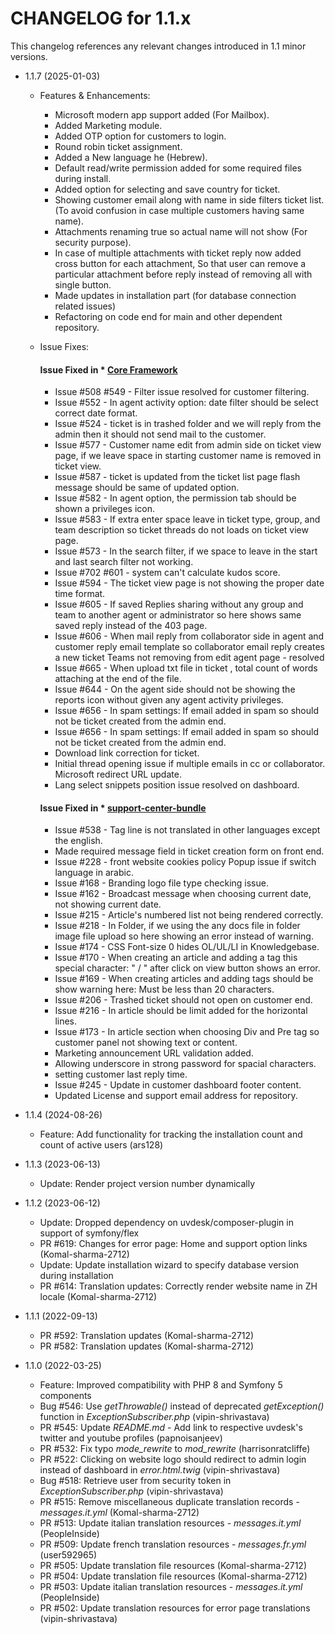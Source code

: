 CHANGELOG for 1.1.x
===================

This changelog references any relevant changes introduced in 1.1 minor versions.

* 1.1.7 (2025-01-03)
    * Features & Enhancements:
       - Microsoft modern app support added (For Mailbox).
       - Added Marketing module.
       - Added OTP option for customers to login.
       - Round robin ticket assignment.
       - Added a New language he (Hebrew).
       - Default read/write permission added for some required files during install.
       - Added option for selecting and save country for ticket.
       - Showing customer email along with name in side filters ticket list. (To avoid confusion in case multiple customers having same name).
       - Attachments renaming true so actual name will not show (For security purpose).
       -  In case of multiple attachments with ticket reply now added cross button for each attachment, So that user can remove a particular attachment before reply instead of removing all with single button.
       - Made updates in installation part (for database connection related issues)
       - Refactoring on code end for main and other dependent repository.

    * Issue Fixes:
        #### Issue Fixed in * [**Core Framework**][1]
        - Issue #508 #549 - Filter issue resolved for customer filtering.
        - Issue #552 - In agent activity option: date filter should be select correct date format.
        - Issue #524 - ticket is in trashed folder and we will reply from the admin then it should not send mail to the customer.
        - Issue #577 - Customer name edit from admin side on ticket view page, if we leave space in starting customer name is removed in ticket view.
        - Issue #587 - ticket is updated from the ticket list page flash message should be same of updated option.
        - Issue #582 - In agent option, the permission tab should be shown a privileges icon.
        - Issue #583 - If extra enter space leave in ticket type, group, and team description so ticket threads do not loads on ticket view page.
        - Issue #573 - In the search filter, if we space to leave in the start and last search filter not working.
        - Issue #702 #601 - system can't calculate kudos score.
        - Issue #594 - The ticket view page is not showing the proper date time format.
        - Issue #605 - If saved Replies sharing without any group and team to another agent or administrator so here shows same saved reply instead of the 403 page.
        - Issue #606 - When mail reply from collaborator side in agent and customer reply email template so collaborator email reply creates a new ticket
        Teams not removing from edit agent page - resolved
        - Issue #665 - When upload txt file in ticket , total count of words attaching at the end of the file.
        - Issue #644 - On the agent side should not be showing the reports icon without given any agent activity privileges.
        - Issue #656 - In spam settings: If email added in spam so should not be ticket created from the admin end.
        - Issue #656 - In spam settings: If email added in spam so should not be ticket created from the admin end.
        - Download link correction for ticket.
        - Initial thread opening issue if multiple emails in cc or collaborator.
        Microsoft redirect URL update.
        - Lang select snippets position issue resolved on dashboard.

        #### Issue Fixed in * [**support-center-bundle**][2]
        - Issue #538 - Tag line is not translated in other languages except the english.
        - Made required message field in ticket creation form on front end.
        - Issue #228 - front website cookies policy Popup issue if switch language in arabic.
        - Issue #168 - Branding logo file type checking issue.
        - Issue #162 - Broadcast message when choosing current date, not showing current date.
        - Issue #215 - Article's numbered list not being rendered correctly.
        - Issue #218 - In Folder, if we using the any docs file in folder image file upload so here showing an error instead of warning.
        - Issue #174 - CSS Font-size 0 hides OL/UL/LI in Knowledgebase.
        - Issue #170 - When creating an article and adding a tag this special character: " / " after click on view button shows an error.
        - Issue #169 - When creating articles and adding tags should be show warning here: Must be less than 20 characters.
        - Issue #206 - Trashed ticket should not open on customer end.
        - Issue #216 - In article should be limit added for the horizontal lines.
        - Issue #173 - In article section when choosing Div and Pre tag so customer panel not showing text or content.
        - Marketing announcement URL validation added.
        - Allowing underscore in strong password for spacial characters.
        - setting customer last reply time.
        - Issue #245 - Update in customer dashboard footer content.
        - Updated License and support email address for repository.

* 1.1.4 (2024-08-26)
    * Feature: Add functionality for tracking the installation count and count of active users (ars128)

* 1.1.3 (2023-06-13)
    * Update: Render project version number dynamically

* 1.1.2 (2023-06-12)
    * Update: Dropped dependency on uvdesk/composer-plugin in support of symfony/flex
    * PR #619: Changes for error page: Home and support option links (Komal-sharma-2712)
    * Update: Update installation wizard to specify database version during installation
    * PR #614: Translation updates: Correctly render website name in ZH locale (Komal-sharma-2712)

* 1.1.1 (2022-09-13)
    * PR #592: Translation updates (Komal-sharma-2712)
    * PR #582: Translation updates (Komal-sharma-2712)

* 1.1.0 (2022-03-25)
    * Feature: Improved compatibility with PHP 8 and Symfony 5 components
    * Bug #546: Use *getThrowable()* instead of deprecated *getException()* function in *ExceptionSubscriber.php* (vipin-shrivastava)
    * PR #545: Update *README.md* - Add link to respective uvdesk's twitter and youtube profiles (papnoisanjeev)
    * PR #532: Fix typo *mode_rewrite* to *mod_rewrite* (harrisonratcliffe)
    * PR #522: Clicking on website logo should redirect to admin login instead of dashboard in *error.html.twig* (vipin-shrivastava)
    * Bug #518: Retrieve user from security token in *ExceptionSubscriber.php* (vipin-shrivastava)
    * PR #515: Remove miscellaneous duplicate translation records - *messages.it.yml* (Komal-sharma-2712)
    * PR #513: Update italian translation resources - *messages.it.yml* (PeopleInside)
    * PR #509: Update french translation resources - *messages.fr.yml* (user592965)
    * PR #505: Update translation file resources (Komal-sharma-2712)
    * PR #504: Update translation file resources (Komal-sharma-2712)
    * PR #503: Update italian translation resources - *messages.it.yml* (PeopleInside)
    * PR #502: Update translation resources for error page translations (vipin-shrivastava)

    [1]: https://github.com/uvdesk/core-framework/
    [2]: https://github.com/uvdesk/support-center-bundle
